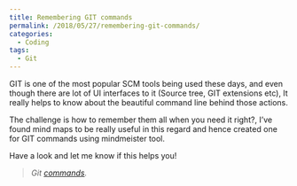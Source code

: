 ```yaml
---
title: Remembering GIT commands
permalink: /2018/05/27/remembering-git-commands/
categories:
  - Coding
tags:
  - Git
---
```


GIT is one of the most popular SCM tools being used these days, and even though there are lot of UI
interfaces to it (Source tree, GIT extensions etc), It really helps to know about the beautiful
command line behind those actions.

The challenge is how to remember them all when you need it right?, I’ve found mind maps to be really
useful in this regard and hence created one for GIT commands using mindmeister tool.

Have a look and let me know if this helps you!

> _Git_ <a href="https://mm.tt/938289729?t=72tpR1wN6W" target="_blank"><em>commands</em></a>_._
